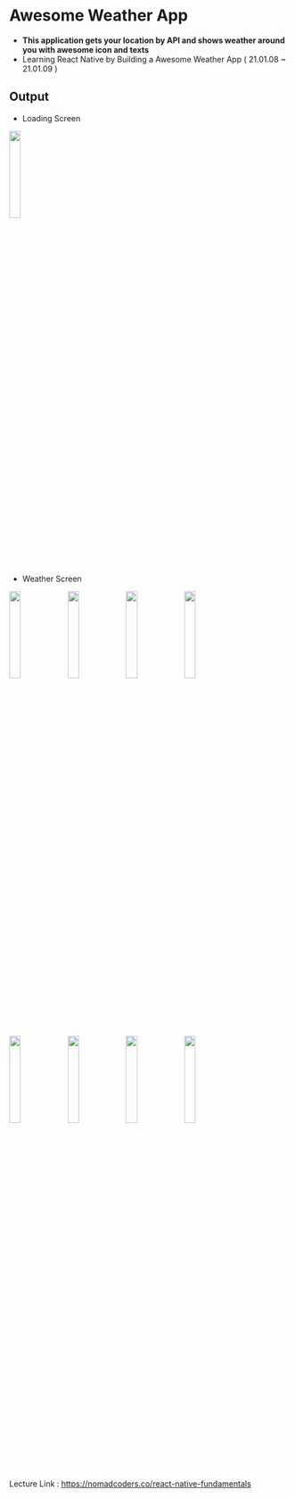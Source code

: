# Awesome Weather App
- **This application gets your location by API and shows weather around you with awesome icon and texts**
- Learning React Native by Building a Awesome Weather App ( 21.01.08 ~ 21.01.09 )
<!-- - See my App in Expo! : https://expo.io/@/projects/awesome_weather. -->

## Output

- Loading Screen

<img src="https://user-images.githubusercontent.com/56028436/104048408-82b3fa00-5226-11eb-93ba-77959feb6d97.png" width="20%"></img>

- Weather Screen
<div>
<img src="https://user-images.githubusercontent.com/56028436/104048395-7f207300-5226-11eb-95a1-1ef9f3e1eaab.png" width="20%"></img>
<img src="https://user-images.githubusercontent.com/56028436/104048382-79c32880-5226-11eb-8847-c4013902514f.png" width="20%"></img>
<img src="https://user-images.githubusercontent.com/56028436/104048399-7fb90980-5226-11eb-9d1a-86a046379d37.png" width="20%"></img>
<img src="https://user-images.githubusercontent.com/56028436/104048388-7c258280-5226-11eb-9ae8-08ea51a12967.png" width="20%"></img>
</div>
&nbsp;
<div>
<img src="https://user-images.githubusercontent.com/56028436/104048389-7cbe1900-5226-11eb-864a-fcf2c25e3404.png" width="20%"></img>
<img src="https://user-images.githubusercontent.com/56028436/104048385-7af45580-5226-11eb-8607-42420ce95c00.png" width="20%"></img>
<img src="https://user-images.githubusercontent.com/56028436/104048404-8182cd00-5226-11eb-8ca6-5387975a43f4.png" width="20%"></img>
<img src="https://user-images.githubusercontent.com/56028436/104048402-80ea3680-5226-11eb-96ed-62c4b00d9539.png" width="20%"></img>
</div>



Lecture Link : https://nomadcoders.co/react-native-fundamentals
